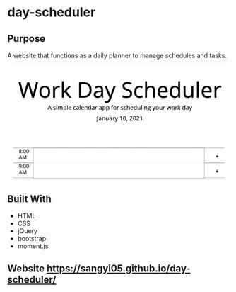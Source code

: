 # day-scheduler

## Purpose
A website that functions as a daily planner to manage schedules and tasks.

![Date](develop/date.png)

![Schedule](develop/timeblocks.png) 

## Built With 
* HTML
* CSS
* jQuery
* bootstrap
* moment.js

## Website https://sangyi05.github.io/day-scheduler/
